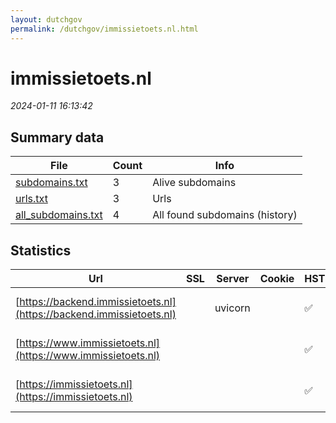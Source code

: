 ```yaml
---
layout: dutchgov
permalink: /dutchgov/immissietoets.nl.html
---
```



# immissietoets.nl
*2024-01-11 16:13:42*
## Summary data


| File       | Count | Info |
|------------|-------|------|
|[subdomains.txt](/data/immissietoets.nl/subdomains.txt)|3|Alive subdomains|
|[urls.txt](/data/immissietoets.nl/urls.txt)|3|Urls|
|[all_subdomains.txt](/data/immissietoets.nl/all_subdomains.txt)|4|All found subdomains (history)|


## Statistics


| Url | SSL | Server | Cookie | HSTS | CSP | XFO | XXP | RP | Tech |Title |
|------------|-------|------|------|------|------|------|------|------|------|------|
|[https://backend.immissietoets.nl](https://backend.immissietoets.nl)| |uvicorn| |:white_check_mark: | | | | :white_check_mark: |HSTS Python Uvicorn||
|[https://www.immissietoets.nl](https://www.immissietoets.nl)| || |:white_check_mark: | | | | :white_check_mark: |Express HSTS Node.js|immissietoets|
|[https://immissietoets.nl](https://immissietoets.nl)| || |:white_check_mark: | | | | :white_check_mark: |Express HSTS Node.js|immissietoets|